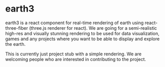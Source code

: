 # earth3

earth3 is a react component for real-time rendering of earth using react-three-fiber (three.js renderer for react). We are going for a semi-realistic high-res and visually stunning rendering to be used for data visualization, games and any projects where you want to be able to display and explore the earth.

This is currently just project stub with a simple rendering. We are welcoming people who are interested in contributing to the project.

